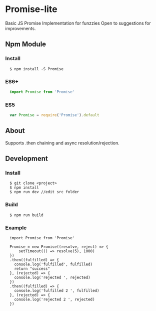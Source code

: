 # Promise-lite
Basic JS Promise Implementation for funzzies
Open to suggestions for improvements.

## Npm Module

### Install
```
  $ npm install -S Promise
```

### ES6+
```javascript
  import Promise from 'Promise'
```
### ES5
```javascript
  var Promise = require('Promise').default
```




## About

Supports .then chaining and async resolution/rejection.


## Development

### Install
```
  $ git clone <project>
  $ npm install
  $ npm run dev //edit src folder
```
### Build
```
  $ npm run build
```

### Example

```
  import Promise from 'Promise'

  Promise = new Promise((resolve, reject) => {
      setTimeout(() => resolve(5), 1000)
  })
  .then((fulfilled) => {
    console.log('fulfilled', fulfilled)
    return "success"
  }, (rejected) => {
    console.log('rejected ', rejected)
  })
  .then((fulfilled) => {
    console.log('fulfilled 2 ', fulfilled)
  }, (rejected) => {
    console.log('rejected 2 ', rejected)
  })



```
